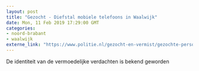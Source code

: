 ```yaml
---
layout: post
title: "Gezocht - Diefstal mobiele telefoons in Waalwijk"
date: Mon, 11 Feb 2019 17:29:00 GMT
categories: 
- noord-brabant 
- waalwijk 
externe_link: "https://www.politie.nl/gezocht-en-vermist/gezochte-personen/2019/februari/08-diefstal-mobiele-telefoons-in-waalwijk.html"
---
```


De identiteit van de vermoedelijke verdachten is bekend geworden
